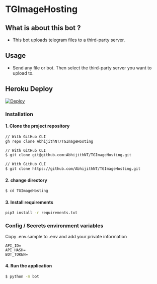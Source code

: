 # TGImageHosting

## What is about this bot ?
* This bot uploads telegram files to a third-party server.
## Usage
* Send any file or bot. Then select the third-party server you want to upload to.

## Heroku Deploy

[![Deploy](https://www.herokucdn.com/deploy/button.svg)](https://heroku.com/deploy)

### Installation

#### 1. Clone the project repository

```sh
// With GitHub CLI
gh repo clone AbhijithNT/TGImageHosting
```
```sh
// With GitHub CLI 
$ git clone git@github.com:AbhijithNT/TGImageHosting.git
```
```sh
// With GitHub CLI
$ git clone https://github.com/AbhijithNT/TGImageHosting.git
```

#### 2. change directory

```sh
$ cd TGImageHosting
```
#### 3. Install requirements

```sh
pip3 install -r requirements.txt 
```

### Config / Secrets environment variables

Copy .env.sample to .env and add your private information

```ev
API_ID=
API_HASH=
BOT_TOKEN=
```

#### 4. Run the application
```sh
$ python -m bot
```

